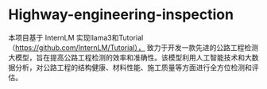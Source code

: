 # Highway-engineering-inspection
本项目基于 InternLM 实现llama3和Tutorial（https://github.com/InternLM/Tutorial），
致力于开发一款先进的公路工程检测大模型，旨在提高公路工程检测的效率和准确性。该模型利用人工智能技术和大数据分析，对公路工程的结构健康、材料性能、施工质量等方面进行全方位检测和评估。

